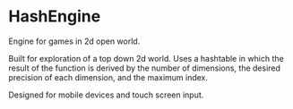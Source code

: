 # HashEngine
Engine for games in 2d open world.

Built for exploration of a top down 2d world. Uses a hashtable
in which the result of the function is derived by the number 
of dimensions, the desired precision of each dimension, and 
the maximum index.

Designed for mobile devices and touch screen input.
